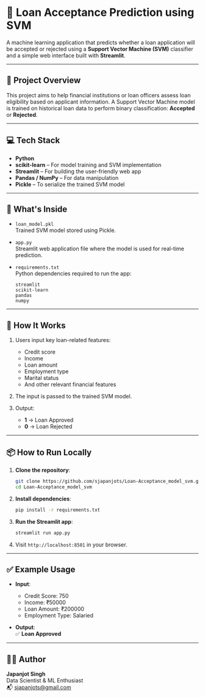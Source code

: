 # 🏦 Loan Acceptance Prediction using SVM

A machine learning application that predicts whether a loan application will be accepted or rejected using a **Support Vector Machine (SVM)** classifier and a simple web interface built with **Streamlit**.

---

## 🚀 Project Overview

This project aims to help financial institutions or loan officers assess loan eligibility based on applicant information. A Support Vector Machine model is trained on historical loan data to perform binary classification: **Accepted** or **Rejected**.

---

## 💻 Tech Stack

- **Python**
- **scikit-learn** – For model training and SVM implementation
- **Streamlit** – For building the user-friendly web app
- **Pandas / NumPy** – For data manipulation
- **Pickle** – To serialize the trained SVM model

---

## 📄 What's Inside

- `loan_model.pkl`  
  Trained SVM model stored using Pickle.

- `app.py`  
  Streamlit web application file where the model is used for real-time prediction.

- `requirements.txt`  
  Python dependencies required to run the app:
  ```
  streamlit
  scikit-learn
  pandas
  numpy
  ```

---

## 🧠 How It Works

1. Users input key loan-related features:
   - Credit score
   - Income
   - Loan amount
   - Employment type
   - Marital status
   - And other relevant financial features

2. The input is passed to the trained SVM model.

3. Output:
   - **1** → Loan Approved  
   - **0** → Loan Rejected

---

## 📦 How to Run Locally

1. **Clone the repository**:
   ```bash
   git clone https://github.com/sjapanjots/Loan-Acceptance_model_svm.git
   cd Loan-Acceptance_model_svm
   ```

2. **Install dependencies**:
   ```bash
   pip install -r requirements.txt
   ```

3. **Run the Streamlit app**:
   ```bash
   streamlit run app.py
   ```

4. Visit `http://localhost:8501` in your browser.

---

## ✅ Example Usage

- **Input**:  
  - Credit Score: 750  
  - Income: ₹50000  
  - Loan Amount: ₹200000  
  - Employment Type: Salaried  

- **Output**:  
  ✅ **Loan Approved**

---

## 🙋‍♂️ Author

**Japanjot Singh**  
Data Scientist & ML Enthusiast  
📬 sjapanjots@gmail.com